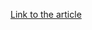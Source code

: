 [Link to the article](https://www.akamai.com/blog/security-research/2024/mar/akamai-perspective-patch-tuesday-march-2024)
